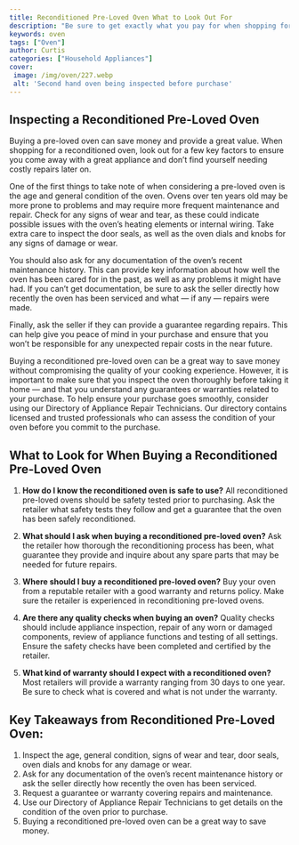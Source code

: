 ```yaml
---
title: Reconditioned Pre-Loved Oven What to Look Out For
description: "Be sure to get exactly what you pay for when shopping for a pre-loved oven Learn how to make the most informed decision when reconditioning an oven with this comprehensive blog post outlining what to be aware of"
keywords: oven
tags: ["Oven"]
author: Curtis
categories: ["Household Appliances"]
cover: 
 image: /img/oven/227.webp
 alt: 'Second hand oven being inspected before purchase'
---
```

## Inspecting a Reconditioned Pre-Loved Oven
Buying a pre-loved oven can save money and provide a great value. When shopping for a reconditioned oven, look out for a few key factors to ensure you come away with a great appliance and don’t find yourself needing costly repairs later on.

One of the first things to take note of when considering a pre-loved oven is the age and general condition of the oven. Ovens over ten years old may be more prone to problems and may require more frequent maintenance and repair. Check for any signs of wear and tear, as these could indicate possible issues with the oven’s heating elements or internal wiring. Take extra care to inspect the door seals, as well as the oven dials and knobs for any signs of damage or wear.

You should also ask for any documentation of the oven’s recent maintenance history. This can provide key information about how well the oven has been cared for in the past, as well as any problems it might have had. If you can’t get documentation, be sure to ask the seller directly how recently the oven has been serviced and what — if any — repairs were made.

Finally, ask the seller if they can provide a guarantee regarding repairs. This can help give you peace of mind in your purchase and ensure that you won’t be responsible for any unexpected repair costs in the near future.

Buying a reconditioned pre-loved oven can be a great way to save money without compromising the quality of your cooking experience. However, it is important to make sure that you inspect the oven thoroughly before taking it home — and that you understand any guarantees or warranties related to your purchase. To help ensure your purchase goes smoothly, consider using our Directory of Appliance Repair Technicians. Our directory contains licensed and trusted professionals who can assess the condition of your oven before you commit to the purchase.

## What to Look for When Buying a Reconditioned Pre-Loved Oven

1. **How do I know the reconditioned oven is safe to use?** All reconditioned pre-loved ovens should be safety tested prior to purchasing. Ask the retailer what safety tests they follow and get a guarantee that the oven has been safely reconditioned. 

2. **What should I ask when buying a reconditioned pre-loved oven?** Ask the retailer how thorough the reconditioning process has been, what guarantee they provide and inquire about any spare parts that may be needed for future repairs.

3. **Where should I buy a reconditioned pre-loved oven?** Buy your oven from a reputable retailer with a good warranty and returns policy. Make sure the retailer is experienced in reconditioning pre-loved ovens. 

4. **Are there any quality checks when buying an oven?** Quality checks should include appliance inspection, repair of any worn or damaged components, review of appliance functions and testing of all settings. Ensure the safety checks have been completed and certified by the retailer. 

5. **What kind of warranty should I expect with a reconditioned oven?** Most retailers will provide a warranty ranging from 30 days to one year. Be sure to check what is covered and what is not under the warranty.

## Key Takeaways from Reconditioned Pre-Loved Oven:
1. Inspect the age, general condition, signs of wear and tear, door seals, oven dials and knobs for any damage or wear.
2. Ask for any documentation of the oven’s recent maintenance history or ask the seller directly how recently the oven has been serviced.
3. Request a guarantee or warranty covering repairs and maintenance.
4. Use our Directory of Appliance Repair Technicians to get details on the condition of the oven prior to purchase.
5. Buying a reconditioned pre-loved oven can be a great way to save money.
